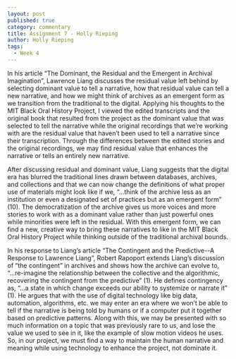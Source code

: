 ```yaml
---
layout: post
published: true
category: commentary
title: Assignment 7 - Holly Rieping
author: Holly Rieping
tags:
  - Week 4
---
```

In his article “The Dominant, the Residual and the Emergent in Archival Imagination”, Lawrence Liang discusses the residual value left behind by selecting dominant value to tell a narrative, how that residual value can tell a new narrative, and how we might think of archives as an emergent form as we transition from the traditional to the digital. Applying his thoughts to the MIT Black Oral History Project, I viewed the edited transcripts and the original book that resulted from the project as the dominant value that was selected to tell the narrative while the original recordings that we’re working with are the residual value that haven’t been used to tell a narrative since their transcription. Through the differences between the edited stories and the original recordings, we may find residual value that enhances the narrative or tells an entirely new narrative. 

After discussing residual and dominant value, Liang suggests that the digital era has blurred the traditional lines drawn between databases, archives, and collections and that we can now change the definitions of what proper use of materials might look like if we, “...think of the archive less as an institution or even a designated set of practices but as an emergent form” (10). The democratization of the archive gives us more voices and more stories to work with as a dominant value rather than just powerful ones while minorities were left in the residual. With this emergent form, we can find a new, creative way to bring these narratives to like in the MIT Black Oral History Project while thinking outside of the traditional archival bounds.

In his response to Liang’s article “The Contingent and the Predictive--A Response to Lawrence Liang”, Robert Rapoport extends Liang’s discussion of “the contingent” in archives and shows how the archive can evolve to, “...re-imagine the relationship between the collective and the algorithmic, recovering the contingent from the predictive” (1). He defines contingency as, “...a state in which change exceeds our ability to systemize or narrate it” (1). He argues that with the use of digital technology like big data, automation, algorithms, etc. we may enter an era where we won’t be able to tell if the narrative is being told by humans or if a computer put it together based on predictive patterns. Along with this, we may be presented with so much information on a topic that was previously rare to us, and lose the value we used to see in it, like the example of slow motion videos he uses. So, in our project, we must find a way to maintain the human narrative and meaning while using technology to enhance the project, not dominate it.
